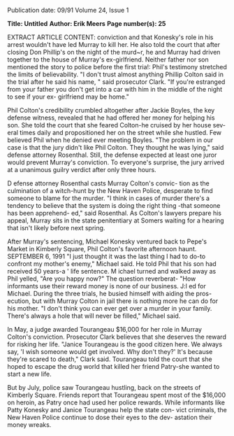 Publication date: 09/91
Volume 24, Issue 1

**Title:  Untitled**
**Author: Erik Meers**
**Page number(s): 25**

EXTRACT ARTICLE CONTENT:
conviction and that Konesky's role in 
his arrest wouldn't have led Murray to 
kill her. He also told the court that 
after closing Don Phillip's on the night 
of the murd~r, he and Murray had 
driven together to the house of 
Murray's ex-girlfriend. Neither father 
nor son mentioned the story to police 
before the first tria!: Phil's testimony 
stretched the limits of believability. "I 
don't trust almost anything Phillip 
Colton said in the trial after he said his 
name, " said prosecutor Clark. "If 
you're estranged from your father you 
don't get into a car with him in the 
middle of the night to see if your ex-
girlfriend may be home." 

Phil Colton's credibility crumbled 
altogether after Jackie Boyles, the key 
defense witness, revealed that he had 
offered her money for helping his son. 
She told the court that she feared 
Colton-he cruised by her house sev-
eral times daily and propositioned her 
on the street while she hustled. Few 
believed Phil when he denied ever 
meeting Boyles. "The problem in our 
case is that the jury didn't like Phil 
Colton. They thought he was lying," 
said defense attorney Rosenthal. Still, 
the defense expected at least one juror 
would prevent Murray's conviction. To 
everyone's surprise, the jury arrived at 
a unanimous guilry verdict after only 
three hours. 

D
efense attorney Rosenthal 
casts Murray Colton's convic-
tion as the culmination of a 
witch-hunt by the New Haven Police, 
desperate to find someone to blame 
for the murder. "I think in cases of 
murder there's a tendency to believe 
that the system is doing the right thing 
-that someone has been apprehend-
ed," said Rosenthal. As Colton's 
lawyers prepare his appeal, Murray sits 
in the state penitentiary at Somers 
waiting for a hearing that isn't likely 
before next spring. 

After 
Murray's 
sentencing, 
Michael Konesky ventured back to 
Pepe's Market in Kimberly Square, 
Phil Colton's favorite afternoon haunt. 
SEPTEMBER 6, 1991 
"I just thought it was the last thing I 
had to do-to confront my mother's 
enemy," Michael said. He told Phil 
that his son had received 50 years-a 
' life sentence. M ichael turned and 
walked away as Phil yelled, "Are you 
happy now?" The question reverberat-
"How informants use 
their reward money is 
none of our business. J:l 
ed for Michael. During the three trials, 
he busied himself with aiding the pros-
ecution, but with Murray Colton in 
jail there is nothing more he can do for 
his mother. "I don't think you can ever 
get over a murder in your family. 
There's always a hole that will never be 
filled," Michael said. 

In 
May, 
a 
judge awarded 
Tourangeau $16,000 for her role in 
Murray 
Colton's 
conviction. 
Prosecutor Clark believes that she 
deserves the reward for risking her life. 
"Janice Tourangeau is the good citizen 
here. We always say, 'I wish someone 
would get involved. Why don't they?' 
It's because they're scared to death," 
Clark said. Tourangeau told the court 
that she hoped to escape the drug 
world that killed her friend Patry-she 
wanted to start a new life. 

But 
by 
July, 
police 
saw 
Tourangeau hustling, back on the 
streets of Kimberly Square. Friends 
report that Tourangeau spent most of 
the $16,000 on heroin, as Patry once 
had used her police rewards. While 
informants like Patty Konesky and 
Janice Tourangeau help the state con-
vict criminals, the New Haven Police 
continue to dose their eyes to the dev-
astation their money wreaks.